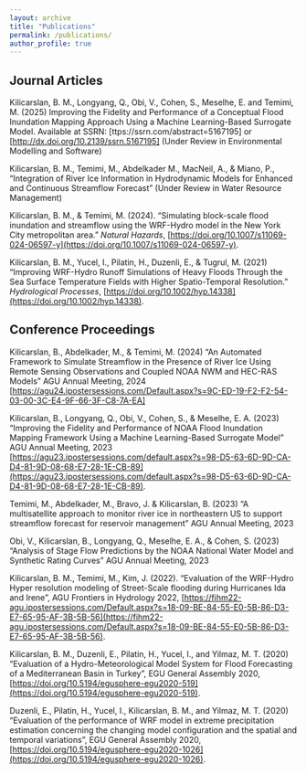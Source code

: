 ```yaml
---
layout: archive
title: "Publications"
permalink: /publications/
author_profile: true
---
```


## Journal Articles
Kilicarslan, B. M., Longyang, Q., Obi, V., Cohen, S., Meselhe, E. and Temimi, M. (2025) Improving the Fidelity and Performance of a Conceptual Flood Inundation Mapping Approach Using a Machine Learning-Based Surrogate Model. Available at SSRN: [ttps://ssrn.com/abstract=5167195] or [http://dx.doi.org/10.2139/ssrn.5167195] (Under Review in Environmental Modelling and Software)

Kilicarslan, B. M., Temimi, M., Abdelkader M., MacNeil, A., & Miano, P., “Integration of River Ice Information in Hydrodynamic Models for Enhanced and Continuous Streamflow Forecast” (Under Review in Water Resource Management)

Kilicarslan, B. M., & Temimi, M. (2024). “Simulating block-scale flood inundation and streamflow using the WRF-Hydro model in the New York City metropolitan area.” _Natural Hazards_, [https://doi.org/10.1007/s11069-024-06597-y](https://doi.org/10.1007/s11069-024-06597-y).

Kilicarslan, B. M., Yucel, I., Pilatin, H., Duzenli, E., & Tugrul, M. (2021) “Improving WRF-Hydro Runoff Simulations of Heavy Floods Through the Sea Surface Temperature Fields with Higher Spatio-Temporal Resolution.” _Hydrological Processes_, [https://doi.org/10.1002/hyp.14338](https://doi.org/10.1002/hyp.14338).

## Conference Proceedings
Kilicarslan, B., Abdelkader, M., & Temimi, M. (2024) “An Automated Framework to Simulate Streamflow in the Presence of River Ice Using Remote Sensing Observations and Coupled NOAA NWM and HEC-RAS Models” AGU Annual Meeting, 2024
[https://agu24.ipostersessions.com/Default.aspx?s=9C-ED-19-F2-F2-54-03-00-3C-E4-9F-66-3F-C8-7A-EA]

Kilicarslan, B., Longyang, Q., Obi, V., Cohen, S., & Meselhe, E. A. (2023) “Improving the Fidelity and Performance of NOAA Flood Inundation Mapping Framework Using a Machine Learning-Based Surrogate Model” AGU Annual Meeting, 2023 [https://agu23.ipostersessions.com/default.aspx?s=98-D5-63-6D-9D-CA-D4-81-9D-08-68-E7-28-1E-CB-89](https://agu23.ipostersessions.com/default.aspx?s=98-D5-63-6D-9D-CA-D4-81-9D-08-68-E7-28-1E-CB-89).

Temimi, M., Abdelkader, M., Bravo, J. & Kilicarslan, B. (2023) “A multisatellite approach to monitor river ice in northeastern US to support streamflow forecast for reservoir management” AGU Annual Meeting, 2023

Obi, V., Kilicarslan, B., Longyang, Q., Meselhe, E. A., & Cohen, S. (2023) “Analysis of Stage Flow Predictions by the NOAA National Water Model and Synthetic Rating Curves” AGU Annual Meeting, 2023

Kilicarslan, B. M., Temimi, M., Kim, J. (2022). “Evaluation of the WRF-Hydro Hyper resolution modeling of Street-Scale flooding during Hurricanes Ida and Irene”, AGU Frontiers in Hydrology 2022, [https://fihm22-agu.ipostersessions.com/Default.aspx?s=18-09-BE-84-55-E0-5B-86-D3-E7-65-95-AF-3B-5B-56](https://fihm22-agu.ipostersessions.com/Default.aspx?s=18-09-BE-84-55-E0-5B-86-D3-E7-65-95-AF-3B-5B-56).

Kilicarslan, B. M., Duzenli, E., Pilatin, H., Yucel, I., and Yilmaz, M. T. (2020) “Evaluation of a Hydro-Meteorological Model System for Flood Forecasting of a Mediterranean Basin in Turkey”, EGU General Assembly 2020, [https://doi.org/10.5194/egusphere-egu2020-519](https://doi.org/10.5194/egusphere-egu2020-519).

Duzenli, E., Pilatin, H., Yucel, I., Kilicarslan, B. M., and Yilmaz, M. T. (2020) “Evaluation of the performance of WRF model in extreme precipitation estimation concerning the changing model configuration and the spatial and temporal variations”, EGU General Assembly 2020, [https://doi.org/10.5194/egusphere-egu2020-1026](https://doi.org/10.5194/egusphere-egu2020-1026).